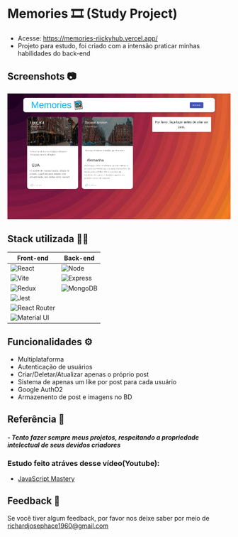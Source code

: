 
# Memories 🎞️ (Study Project)

- Acesse: https://memories-riickyhub.vercel.app/
- Projeto para estudo, foi criado com a intensão praticar minhas habilidades do back-end

## Screenshots 📷

![App Screenshot](./client/screenshot/homepage.png)

## Stack utilizada 🧑‍💻

| Front-end               | Back-end                                                |
| ----------------- | ---------------------------------------------------------------- |
| ![React](https://img.shields.io/badge/React-20232A?style=for-the-badge&logo=react&logoColor=61DAFB) | ![Node](https://img.shields.io/badge/Node.js-339933?style=for-the-badge&logo=nodedotjs&logoColor=white) |
| ![Vite](	https://img.shields.io/badge/Vite-B73BFE?style=for-the-badge&logo=vite&logoColor=FFD62E)  | ![Express](https://img.shields.io/badge/Express.js-000000?style=for-the-badge&logo=express&logoColor=white) |
| ![Redux](https://img.shields.io/badge/Redux-593D88?style=for-the-badge&logo=redux&logoColor=white) | ![MongoDB](https://img.shields.io/badge/MongoDB-4EA94B?style=for-the-badge&logo=mongodb&logoColor=white) |
| ![Jest](https://img.shields.io/badge/Jest-C21325?style=for-the-badge&logo=jest&logoColor=white) |  |
| ![React Router](https://img.shields.io/badge/React_Router-CA4245?style=for-the-badge&logo=react-router&logoColor=white) |  |
| ![Material UI](https://img.shields.io/badge/Material%20UI-007FFF?style=for-the-badge&logo=mui&logoColor=white) |  |



## Funcionalidades ⚙️

- Multiplataforma
- Autenticação de usuários
- Criar/Deletar/Atualizar apenas o próprio post
- Sistema de apenas um like por post para cada usuário
- Google AuthO2
- Armazenento de post e imagens no BD

## Referência 🔖

#### *- Tento fazer sempre meus projetos, respeitando a propriedade intelectual de seus devidos criadores*

### Estudo feito atráves desse vídeo(Youtube):  
- [JavaScript Mastery](https://www.youtube.com/watch?v=VsUzmlZfYNg&t=7226s&ab_channel=JavaScriptMastery)

## Feedback 📖

Se você tiver algum feedback, por favor nos deixe saber por meio de richardjosephace1960@gmail.com


